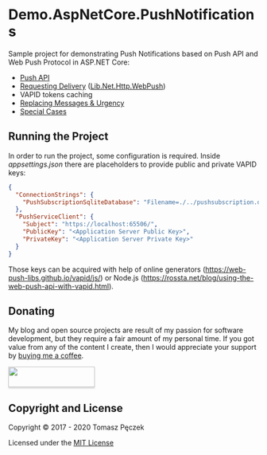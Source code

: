 # Demo.AspNetCore.PushNotifications

Sample project for demonstrating Push Notifications based on Push API and Web Push Protocol in ASP.NET Core:

- [Push API](https://www.tpeczek.com/2017/12/push-notifications-and-aspnet-core-part.html)
- [Requesting Delivery](https://www.tpeczek.com/2018/01/push-notifications-and-aspnet-core-part.html) ([Lib.Net.Http.WebPush](https://github.com/tpeczek/Lib.Net.Http.WebPush))
- VAPID tokens caching
- [Replacing Messages & Urgency](https://www.tpeczek.com/2018/01/push-notifications-and-aspnet-core-part_18.html)
- [Special Cases](https://www.tpeczek.com/2019/02/push-notifications-and-aspnet-core-part.html)

## Running the Project

In order to run the project, some configuration is required. Inside *appsettings.json* there are placeholders to provide public and private VAPID keys:

```json
{
  "ConnectionStrings": {
    "PushSubscriptionSqliteDatabase": "Filename=./../pushsubscription.db"
  },
  "PushServiceClient": {
    "Subject": "https://localhost:65506/",
    "PublicKey": "<Application Server Public Key>",
    "PrivateKey": "<Application Server Private Key>"
  }
}
```

Those keys can be acquired with help of online generators (https://web-push-libs.github.io/vapid/js/) or Node.js (https://rossta.net/blog/using-the-web-push-api-with-vapid.html).

## Donating

My blog and open source projects are result of my passion for software development, but they require a fair amount of my personal time. If you got value from any of the content I create, then I would appreciate your support by [buying me a coffee](https://www.buymeacoffee.com/tpeczek).

<a href="https://www.buymeacoffee.com/tpeczek"><img src="https://www.buymeacoffee.com/assets/img/custom_images/black_img.png" style="height: 41px !important;width: 174px !important;box-shadow: 0px 3px 2px 0px rgba(190, 190, 190, 0.5) !important;-webkit-box-shadow: 0px 3px 2px 0px rgba(190, 190, 190, 0.5) !important;"  target="_blank"></a>

## Copyright and License

Copyright © 2017 - 2020 Tomasz Pęczek

Licensed under the [MIT License](https://github.com/tpeczek/Demo.AspNetCore.PushNotifications/blob/master/LICENSE.md)
